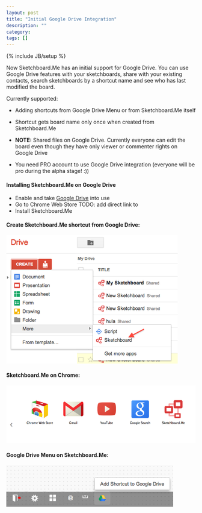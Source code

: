 ```yaml
---
layout: post
title: "Initial Google Drive Integration"
description: ""
category: 
tags: []
---
```

{% include JB/setup %}

Now Sketchboard.Me has an initial support for Google Drive. You can use Google Drive features with your sketchboards, share with your existing contacts, search sketchboards by a shortcut name and see who has last modified the board. 

Currently supported:
* Adding shortcuts from Google Drive Menu or from Sketchboard.Me itself
* Shortcut gets board name only once when created from Sketchboard.Me 
* **NOTE:** Shared files on Google Drive. Currently everyone can edit the board even though they have only viewer or commenter rights on Google Drive

* You need PRO account to use Google Drive integration (everyone will be pro during the alpha stage! :))

#### Installing Sketchboard.Me on Google Drive
- Enable and take [Google Drive](https://drive.google.com) into use
- Go to Chrome Web Store TODO: add direct link to 
- Install Sketchboard.Me

#### Create Sketchboard.Me shortcut from Google Drive:
![Google Drive Menu](/images/google-drive-menu.png)

#### Sketchboard.Me on Chrome:
![Sketchboard.Me as Chrome App](/images/sketchboardme-chrome-launch.png)

#### Google Drive Menu on Sketchboard.Me:
![Sketchboard Me Google Drive Menu](/images/sketchboard-me-google-drive-menu.png)
